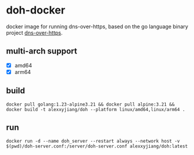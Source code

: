 # doh-docker 
docker image for running dns-over-https, based on the go language binary project [dns-over-https](https://github.com/m13253/dns-over-https).

## multi-arch support
- [x] amd64
- [x] arm64

## build
```shell
docker pull golang:1.23-alpine3.21 && docker pull alpine:3.21 && docker build -t alexxyjiang/doh --platform linux/amd64,linux/arm64 .
```

## run
```shell
docker run -d --name doh_server --restart always --network host -v $(pwd)/doh-server.conf:/server/doh-server.conf alexxyjiang/doh:latest
```
